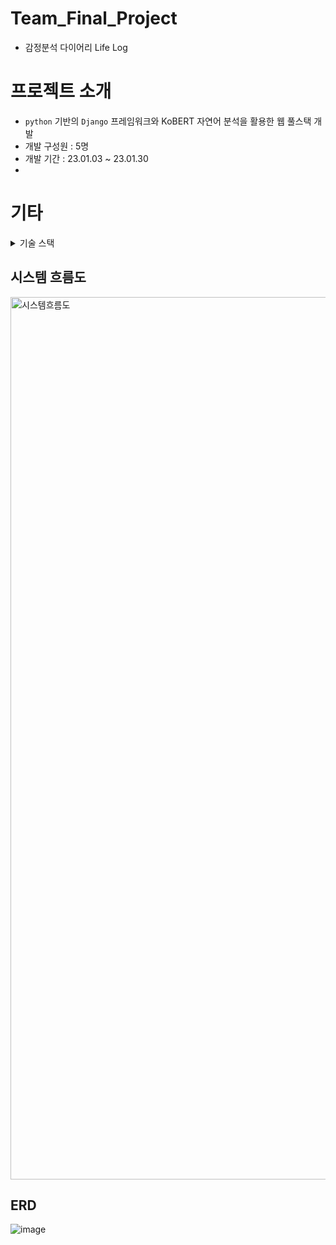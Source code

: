 # Team_Final_Project
- 감정분석 다이어리 Life Log

# 프로젝트 소개
- `python` 기반의 `Django` 프레임워크와 KoBERT 자연어 분석을 활용한 웹 풀스택 개발
- 개발 구성원 : 5명
- 개발 기간 : 23.01.03 ~ 23.01.30
- 
# 기타
<details>
<summary>기술 스택</summary>
<div markdown="1">

![image](https://github.com/user-attachments/assets/2542ab96-439e-43f8-ac2d-70ddd63b76bb)

</div>
</details>






## 시스템 흐름도
<img width="1412" alt="시스템흐름도" src="https://github.com/user-attachments/assets/81db5cf2-9ca9-40a9-9707-84e89e837383">

## ERD
![image](https://github.com/user-attachments/assets/84f6de49-3455-47f7-9289-5c522fb5d06c)
